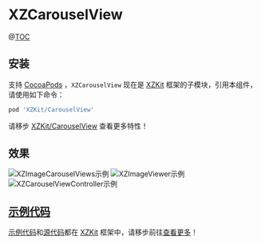 # XZCarouselView

@[TOC](目录)

## 安装

支持 [CocoaPods](https://cocoapods.org/) ，`XZCarouselView` 现在是 [XZKit](https://github.com/mlibai/XZKit) 框架的子模块，引用本组件，请使用如下命令：

```ruby
pod 'XZKit/CarouselView'
```

请移步 [XZKit/CarouselView](https://github.com/mlibai/XZKit/tree/master/Documentation/CarouselView) 查看更多特性！

## 效果

![XZImageCarouselViews示例](https://github.com/mlibai/XZKit/raw/master/Documentation/CarouselView/1.gif) 
![XZImageViewer示例](https://github.com/mlibai/XZKit/raw/master/Documentation/CarouselView/2.gif)  
![XZCarouselViewController示例](https://github.com/mlibai/XZKit/raw/master/Documentation/CarouselView/3.gif)

## [示例代码](https://github.com/mlibai/XZKit/tree/master/Projects/Example/CarouselViewExample)

[示例代码](https://github.com/mlibai/XZKit/tree/master/Projects/Example/CarouselViewExample)和[源代码](https://github.com/mlibai/XZKit/tree/master/XZKit/Code/CarouselView)都在 [XZKit](https://github.com/mlibai/XZKit) 框架中，请移步前往[查看更多](https://github.com/mlibai/XZKit/tree/master/Documentation/CarouselView)！



